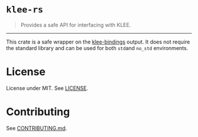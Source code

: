 # `klee-rs`
> Provides a safe API for interfacing with KLEE.

----
This crate is a safe wrapper on the [klee-bindings](https://github.com/markhakansson/klee-bindings) output. It does not require the standard library
and can be used for both `std`and `no_std` environments.

# License
License under MIT. See [LICENSE](/LICENSE).

# Contributing
See [CONTRIBUTING.md](/CONTRIBUTING.md).

